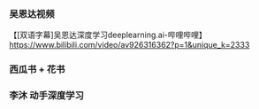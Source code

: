 ### 吴恩达视频
【[双语字幕]吴恩达深度学习deeplearning.ai-哔哩哔哩】 https://www.bilibili.com/video/av926316362?p=1&unique_k=2333

### 西瓜书 + 花书

### 李沐 动手深度学习

<!--stackedit_data:
eyJoaXN0b3J5IjpbMjY5Nzk1NzBdfQ==
-->